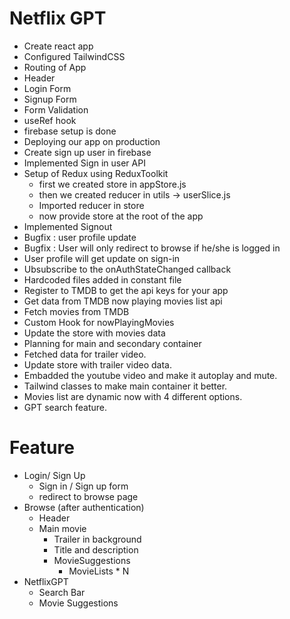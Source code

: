 # Netflix GPT

- Create react app
- Configured TailwindCSS
- Routing of App
- Header
- Login Form
- Signup Form
- Form Validation
- useRef hook
- firebase setup is done
- Deploying our app on production
- Create sign up user in firebase
- Implemented Sign in user API
- Setup of Redux using ReduxToolkit
    - first we created store in appStore.js
    - then we created reducer in utils -> userSlice.js
    - Imported reducer in store 
    - now provide store at the root of the app
- Implemented Signout 
- Bugfix : user profile update
- Bugfix : User will only redirect to browse if he/she is logged in 
- User profile will get update on sign-in
- Ubsubscribe to the onAuthStateChanged callback
- Hardcoded files added in constant file
- Register to TMDB to get the api keys for your app
- Get data from TMDB now playing movies list api
- Fetch movies from TMDB 
- Custom Hook for nowPlayingMovies
- Update the store with movies data
- Planning for main and secondary container
- Fetched data for trailer video.
- Update store with trailer video data.
- Embadded the youtube video and make it autoplay and mute.
- Tailwind classes to make main container it better.
- Movies list are dynamic now with 4 different options.
- GPT search feature.

# Feature 
- Login/ Sign Up
    - Sign in / Sign up form
    - redirect to browse page
- Browse (after authentication) 
    - Header
    - Main movie
        - Trailer in background 
        - Title and description
        - MovieSuggestions
            - MovieLists * N
- NetflixGPT
    - Search Bar
    - Movie Suggestions